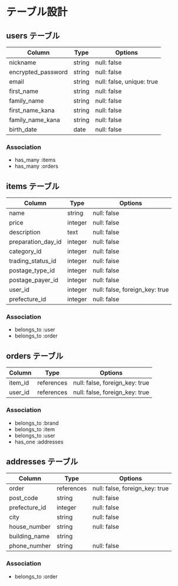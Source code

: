 # テーブル設計

## users テーブル

| Column             | Type        | Options                       |
| ------------------ | ----------- | ----------------------------- |
| nickname           | string      | null: false                   |
| encrypted_pa​​ssword | string      | null: false                   |
| email              | string      | null: false, unique: true     |
| first_name         | string      | null: false                   |
| family_name        | string      | null: false                   |
| first_name_kana    | string      | null: false                   |
| family_name_kana   | string      | null: false                   |
| birth_date         | date        | null: false                   |

### Association

- has_many :items
- has_many :orders

## items テーブル 

| Column             | Type       | Options                        |
| ------------------ | ---------- | ------------------------------ |
| name               | string     | null: false                    |
| price              | integer    | null: false                    |
| description        | text       | null: false                    |
| preparation_day_id | integer    | null: false                    |
| category_id        | integer    | null: false                    |
| trading_status_id  | integer    | null: faise                    |
| postage_type_id    | integer    | null: false                    |
| postage_payer_id   | integer    | null: false                    |
| user_id            | integer    | null: false, foreign_key: true |
| prefecture_id	     | integer	  | null: false                    |


### Association

- belongs_to :user
- belongs_to :order

## orders テーブル

| Column        | Type       | Options                        |
| ------------- | ---------- | ------------------------------ |
| item_id       | references | null: false, foreign_key: true |
| user_id       | references | null: false, foreign_key: true |

### Association

- belongs_to :brand
- belongs_to :item
- belongs_to :user
- has_one :addresses


##  addresses テーブル

| Column             | Type       | Options                        |
| ------------------ | ---------- | ------------------------------ |
| order              | references | null: false, foreign_key: true |
| post_code          | string     | null: faise                    |
| prefecture_id	     | integer	  | null: false                    |
| city               | string     | null: false                    |
| house_number       | string     | null: false                    |
| building_name      | string     |                                |
| phone_numher       | string     | null: false                    |

### Association

- belongs_to :order
